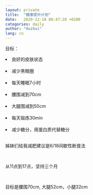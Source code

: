 ```yaml
---
layout: private
title:  "健康提升计划"
date:   2020-12-10 08:47:20 +0200
categories: daily
author: "Huihui"
lang: cn
---
```

目标：
 <li>良好的皮肤状态 </li> <br/>

 <li>减少黑眼圈</li> <br/>

 <li>每天睡眠7小时</li> <br/>

 <li>腰围减到70cm</li> <br/>

 <li>大腿围减到50cm</li> <br/>

 <li>每天锻炼30min</li> <br/>

 <li>减少糖分，用蛋白质代替糖分</li> <br/>

<p>姊妹们给我减肥建议是6/18间歇性断食法</p><br/>

<p>从11点到17点，坚持三个月</p><br/>

<p>目标是腰围70cm, 大腿52cm，小腿32cm</p>

